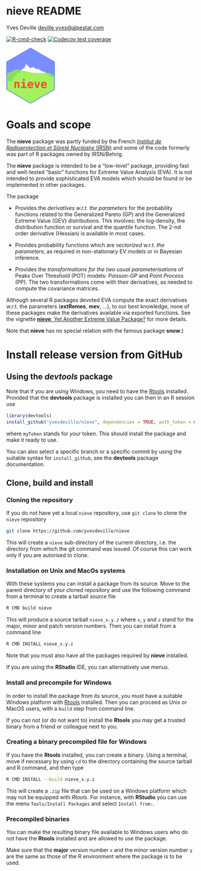 nieve README
================
Yves Deville <deville.yves@alpestat.com>

<!-- badges: start -->

[![R-cmd-check](https://github.com/yvesdeville/nieve/actions/workflows/check.yml/badge.svg)](https://github.com/yvesdeville/nieve/actions/workflows/check.yml)
[![Codecov test
coverage](https://codecov.io/gh/yvesdeville/nieve/branch/main/graph/badge.svg)](https://app.codecov.io/gh/yvesdeville/nieve?branch=main)
<!-- badges: end -->

<img src="inst/images/nieve.png" height = "150" align="center"/>

# Goals and scope

The **nieve** package was partly funded by the French [*Institut de
Radioprotection et Sûreté Nucléaire* (IRSN)](https://www.irsn.fr/) and
some of the code formerly was part of R packages owned by IRSN/Behrig.

The **nieve** package is intended to be a “low-level” package, providing
fast and well-tested “basic” functions for Extreme Value Analysis (EVA).
It is not intended to provide sophisticated EVA models which should be
found or be implemented in other packages.

The package

-   Provides the *derivatives w.r.t. the parameters* for the probability
    functions related to the Generalized Pareto (GP) and the Generalized
    Extreme Value (GEV) distributions. This involves: the log-density,
    the distribution function or survival and the quantile function. The
    2-nd order derivative (Hessian) is available in most cases.

-   Provides probability functions which are *vectorized w.r.t. the
    parameters*, as required in non-stationary EV models or in Bayesian
    inference.

-   Provides the *transformations for the two usual parameterisations*
    of Peaks Over Threshold (POT) models: *Poisson-GP* and *Point
    Process* (PP). The two transformations come with their derivatives,
    as needed to compute the covariance matrices.

Although several R packages devoted EVA compute the exact derivatives
w.r.t. the parameters (**extRemes**, **mev**, …), to our best knowledge,
none of these packages make the derivatives available via exported
functions. See the vignette [**nieve**: Yet Another Extreme Value
Package?](https://github.com/yvesdeville/nieve/blob/main/vignettes/nieve.pdf)
for more details.

Note that **nieve** has no special relation with the famous package
**snow**:)

# Install release version from GitHub

## Using the *devtools* package

Note that if you are using Windows, you need to have the
[Rtools](https://cran.r-project.org/bin/windows/Rtools) installed.
Provided that the **devtools** package is installed you can then in an R
session use

``` r
library(devtools)
install_github("yvesdeville/nieve", dependencies = TRUE, auth_token = myToken)
```

where `myToken` stands for *your* token. This should install the package
and make it ready to use.

You can also select a specific branch or a specific commit by using the
suitable syntax for `install_github`, see the **devtools** package
documentation.

## Clone, build and install

### Cloning the repository

If you do not have yet a local `nieve` repository, use `git clone` to
clone the `nieve` repository

``` bash
git clone https://github.com/yvesdeville/nieve
```

This will create a `nieve` sub-directory of the current directory,
i.e. the directory from which the git command was issued. Of course this
can work only if you are autorised to clone.

### Installation on Unix and MacOs systems

With these systems you can install a package from its source. Move to
the parent directory of your cloned repository and use the following
command from a terminal to create a tarball source file

``` bash
R CMD build nieve
```

This will produce a source tarball `nieve_x.y.z` where `x`, `y` and `z`
stand for the major, minor and patch version numbers. Then you can
install from a command line

``` bash
R CMD INSTALL nieve_x.y.z
```

Note that you must also have all the packages required by **nieve**
installed.

If you are using the **RStudio** IDE, you can alternatively use menus.

### Install and precompile for Windows

In order to install the package from its source, you must have a
suitable Windows platform with
[Rtools](https://cran.r-project.org/bin/windows/Rtools/) installed. Then
you can proceed as Unix or MacOS users, with a `build` step from command
line.

If you can not (or do not want to) install the **Rtools** you may get a
trusted binary from a friend or colleague next to you.

### Creating a binary precompiled file for Windows

If you have the **Rtools** installed, you can create a binary. Using a
terminal, move if necessary by using `cd` to the directory containing
the source tarball and R command, and then type

``` bash
R CMD INSTALL --build nieve_x.y.z
```

This will create a `.zip` file that can be used on a Windows platform
which may not be equipped with *Rtools*. For instance, with **RStudio**
you can use the menu `Tools/Install Packages` and select
`Install from:`.

### Precompiled binaries

You can make the resulting binary file available to Windows users who do
not have the **Rtools** installed and are allowed to use the package.

Make sure that the **major** version number `x` and the minor version
number `y` are the same as those of the R environment where the package
is to be used.
